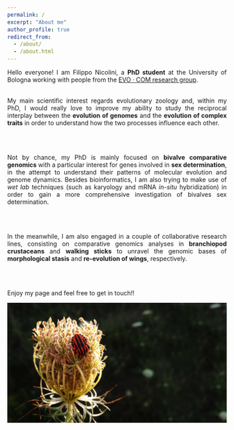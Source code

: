 ```yaml
---
permalink: /
excerpt: "About me"
author_profile: true
redirect_from: 
  - /about/
  - /about.html
---
```


<div style="text-align: justify">
  Hello everyone! I am Filippo Nicolini, a <b>PhD student</b> at the University of Bologna working with people from the <a href="https://sites.google.com/view/evo-com-unibo/home">EVO · COM research group</a>.
  
  <br />
  <br />
  
  My main scientific interest regards evolutionary zoology and, within my PhD, I would really love to improve my ability to study the reciprocal interplay between the <b>evolution of genomes</b> and the <b>evolution of complex traits</b> in order to understand how the two processes influence each other.
  
  <br />
  <br />
  
  Not by chance, my PhD is mainly focused on <b>bivalve comparative genomics</b> with a particular interest for genes involved in <b>sex determination</b>, in the attempt to understand their patterns of molecular evolution and genome dynamics. Besides bioinformatics, I am also trying to make use of <i>wet lab</i> techniques (such as karyology and mRNA <i>in-situ</i> hybridization) in order to gain a more comprehensive investigation of bivalves sex determination.
  
  <br />
  <br />
  
  In the meanwhile, I am also engaged in a couple of collaborative research lines, consisting on comparative genomics analyses in <b>branchiopod crustaceans</b> and <b>walking sticks</b> to unravel the genomic bases of <b>morphological stasis</b> and <b>re-evolution of wings</b>, respectively.
  
  <br />
  <br />

  Enjoy my page and feel free to get in touch!!
</div>

![homepic](/images/homepic_reduced.jpg)